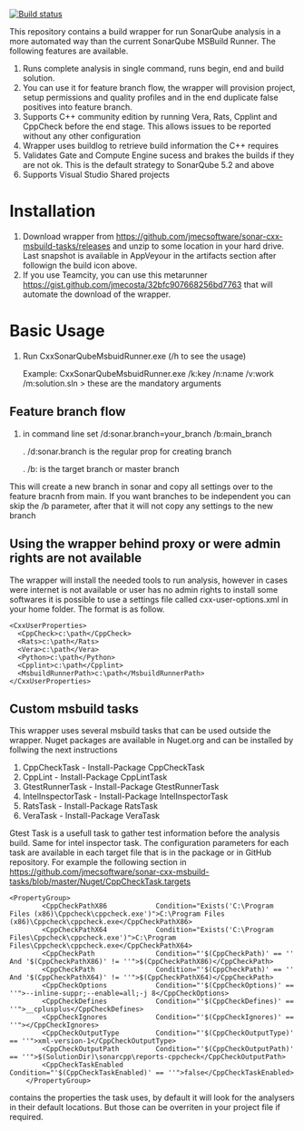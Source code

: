 [![Build status](https://ci.appveyor.com/api/projects/status/pc2gnjt8tji49y3v/branch/master?svg=true)](https://ci.appveyor.com/project/jorgecosta/sonar-cxx-msbuild-tasks/branch/master)


This repository contains a build wrapper for run SonarQube analysis in a more automated way than the current SonarQube MSBuild Runner. The following features are available.  

1. Runs complete analysis in single command, runs begin, end and build solution.
2. You can use it for feature branch flow, the wrapper will provision project, setup permissions and quality profiles and in the end duplicate false positives into feature branch.
3. Supports C++ community edition by running Vera, Rats, Cpplint and CppCheck before the end stage. This allows issues to be reported without any other configuration
4. Wrapper uses buildlog to retrieve build information the C++ requires 
5. Validates Gate and Compute Engine sucess and brakes the builds if they are not ok. This is the default strategy to SonarQube 5.2 and above
6. Supports Visual Studio Shared projects

# Installation
1. Download wrapper from https://github.com/jmecsoftware/sonar-cxx-msbuild-tasks/releases and unzip to some location in your hard drive. Last snapshot is available in AppVeyour in the artifacts section after followign the build icon above.
2. If you use Teamcity, you can use this metarunner https://gist.github.com/jmecosta/32bfc907668256bd7763 that will automate the download of the wrapper.

# Basic Usage
1. Run CxxSonarQubeMsbuidRunner.exe (/h to see the usage)

   Example: CxxSonarQubeMsbuidRunner.exe /k:key /n:name /v:work /m:solution.sln > these are the mandatory arguments

## Feature branch flow 
1. in command line set /d:sonar.branch=your_branch /b:main_branch

   . /d:sonar.branch is the regular prop for creating branch

   . /b: is the target branch or master branch

This will create a new branch in sonar and copy all settings over to the feature bracnh from main. If you want branches to be independent you can skip the /b parameter, after that it will not copy any settings to the new branch

## Using the wrapper behind proxy or were admin rights are not available
The wrapper will install the needed tools to run analysis, however in cases were internet is not available or user has no admin rights to install some softwares it is possible to use a settings file called cxx-user-options.xml in your home folder. The format is as follow.

```
<CxxUserProperties>
  <CppCheck>c:\path</CppCheck>
  <Rats>c:\path</Rats>
  <Vera>c:\path</Vera>
  <Python>c:\path</Python>
  <Cpplint>c:\path</Cpplint>
  <MsbuildRunnerPath>c:\path</MsbuildRunnerPath>
</CxxUserProperties>
```

## Custom msbuild tasks
This wrapper uses several msbuild tasks that can be used outside the wrapper. Nuget packages are available in Nuget.org and can be installed by follwing the next instructions

1. CppCheckTask - Install-Package CppCheckTask
2. CppLint - Install-Package CppLintTask
3. GtestRunnerTask - Install-Package GtestRunnerTask 
4. IntelInspectorTask - Install-Package IntelInspectorTask
5. RatsTask - Install-Package RatsTask
6. VeraTask - Install-Package VeraTask

Gtest Task is a usefull task to gather test information before the analysis build. Same for intel inspector task. The configuration parameters for each task are available in each target file that is in the package or in GitHub repository. For example the following section in  https://github.com/jmecsoftware/sonar-cxx-msbuild-tasks/blob/master/Nuget/CppCheckTask.targets

```
<PropertyGroup>        
        <CppCheckPathX86            Condition="Exists('C:\Program Files (x86)\Cppcheck\cppcheck.exe')">C:\Program Files (x86)\Cppcheck\cppcheck.exe</CppCheckPathX86>
        <CppCheckPathX64            Condition="Exists('C:\Program Files\Cppcheck\cppcheck.exe')">C:\Program Files\Cppcheck\cppcheck.exe</CppCheckPathX64>        
        <CppCheckPath               Condition="'$(CppCheckPath)' == '' And '$(CppCheckPathX86)' != ''">$(CppCheckPathX86)</CppCheckPath>
        <CppCheckPath               Condition="'$(CppCheckPath)' == '' And '$(CppCheckPathX64)' != ''">$(CppCheckPathX64)</CppCheckPath>
        <CppCheckOptions            Condition="'$(CppCheckOptions)' == ''">--inline-suppr;--enable=all;-j 8</CppCheckOptions>
		<CppCheckDefines            Condition="'$(CppCheckDefines)' == ''">__cplusplus</CppCheckDefines>
        <CppCheckIgnores            Condition="'$(CppCheckIgnores)' == ''"></CppCheckIgnores>
        <CppCheckOutputType         Condition="'$(CppCheckOutputType)' == ''">xml-version-1</CppCheckOutputType>
        <CppCheckOutputPath         Condition="'$(CppCheckOutputPath)' == ''">$(SolutionDir)\sonarcpp\reports-cppcheck</CppCheckOutputPath>
        <CppCheckTaskEnabled        Condition="'$(CppCheckTaskEnabled)' == ''">false</CppCheckTaskEnabled>
    </PropertyGroup>
```

contains the properties the task uses, by default it will look for the analysers in their default locations. But those can be overriten in your project file if required.
